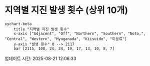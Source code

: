 # 지역별 지진 발생 횟수 (상위 10개)

```mermaid
xychart-beta
    title "지역별 지진 발생 횟수"
    x-axis ["Adjacent", "Off", "Northern", "Southern", "Noto,", "Central", "Western", "Hyuganada", "Kiisuido", "미분류"]
    y-axis "발생 횟수" 0 --> 2117
    bar [2115, 108, 24, 24, 19, 17, 13, 10, 8, 7]
```

업데이트 시간: 2025-08-21 12:06:33
